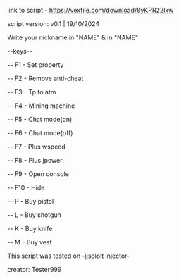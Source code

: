 link to script - https://vexfile.com/download/8yKPR22lxw

script version: v0.1 | 19/10/2024

Write your nickname in "NAME" & in "NAME"

--keys--

-- F1 - Set property

-- F2 - Remove anti-cheat

-- F3 - Tp to atm

-- F4 - Mining machine

-- F5 - Chat mode(on)

-- F6 - Chat mode(off)

-- F7 - Plus wspeed

-- F8 - Plus jpower

-- F9 - Open console

-- F10 - Hide

-- P - Buy pistol

-- L - Buy shotgun

-- K - Buy knife

-- M - Buy vest

This script was tested on -jjsploit injector-

creator: Tester999
